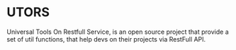 # UTORS
Universal Tools On Restfull Service, is an open source project that provide a set of util functions, that help devs on their projects via RestFull API.
